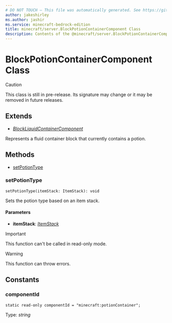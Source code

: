 ```yaml
---
# DO NOT TOUCH — This file was automatically generated. See https://github.com/mojang/minecraftapidocsgenerator to modify descriptions, examples, etc.
author: jakeshirley
ms.author: jashir
ms.service: minecraft-bedrock-edition
title: minecraft/server.BlockPotionContainerComponent Class
description: Contents of the @minecraft/server.BlockPotionContainerComponent class.
---
```

# BlockPotionContainerComponent Class

> [!CAUTION]
> This class is still in pre-release.  Its signature may change or it may be removed in future releases.

## Extends
- [*BlockLiquidContainerComponent*](BlockLiquidContainerComponent.md)

Represents a fluid container block that currently contains a potion.

## Methods
- [setPotionType](#setpotiontype)

### **setPotionType**
`
setPotionType(itemStack: ItemStack): void
`

Sets the potion type based on an item stack.

#### **Parameters**
- **itemStack**: [*ItemStack*](ItemStack.md)

> [!IMPORTANT]
> This function can't be called in read-only mode.

> [!WARNING]
> This function can throw errors.

## Constants

### **componentId**
`static read-only componentId = "minecraft:potionContainer";`

Type: *string*
